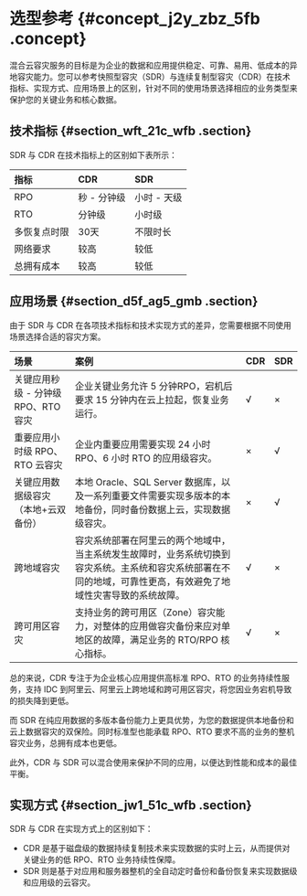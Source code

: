 # 选型参考 {#concept_j2y_zbz_5fb .concept}

混合云容灾服务的目标是为企业的数据和应用提供稳定、可靠、易用、低成本的异地容灾能力。您可以参考快照型容灾（SDR）与连续复制型容灾（CDR）在技术指标、实现方式、应用场景上的区别，针对不同的使用场景选择相应的业务类型来保护您的关键业务和核心数据。

## 技术指标 {#section_wft_21c_wfb .section}

SDR 与 CDR 在技术指标上的区别如下表所示：

|指标|CDR|SDR|
|:-|:--|:--|
|RPO|秒 - 分钟级|小时 - 天级|
|RTO|分钟级|小时级|
|多恢复点时限|30天|不限时长|
|网络要求|较高|较低|
|总拥有成本|较高|较低|

## 应用场景 {#section_d5f_ag5_gmb .section}

由于 SDR 与 CDR 在各项技术指标和技术实现方式的差异，您需要根据不同使用场景选择合适的容灾方案。

|场景|案例|CDR|SDR|
|:-|:-|:--|:--|
|关键应用秒级 - 分钟级 RPO、RTO 容灾|企业关键业务允许 5 分钟RPO，宕机后要求 15 分钟内在云上拉起，恢复业务运行。|√|×|
|重要应用小时级 RPO、 RTO 云容灾|企业内重要应用需要实现 24 小时 RPO、6 小时 RTO 的应用级容灾。|×|√|
|关键应用数据级容灾 （本地+云双备份）|本地 Oracle、SQL Server 数据库，以及一系列重要文件需要实现多版本的本地备份，同时备份数据上云，实现数据级容灾。|×|√|
|跨地域容灾|容灾系统部署在阿里云的两个地域中，当主系统发生故障时，业务系统切换到容灾系统。主系统和容灾系统部署在不同的地域，可靠性更高，有效避免了地域性灾害导致的系统故障。|√|×|
|跨可用区容灾|支持业务的跨可用区（Zone）容灾能力，对整体的应用做容灾备份来应对单地区的故障，满足业务的 RTO/RPO 核心指标。|√|×|

总的来说，CDR 专注于为企业核心应用提供高标准 RPO、RTO 的业务持续性服务，支持 IDC 到阿里云、阿里云上跨地域和跨可用区容灾，将您因业务宕机导致的损失降到更低。

而 SDR 在纯应用数据的多版本备份能力上更具优势，为您的数据提供本地备份和云上数据容灾的双保险。同时标准型也能承载 RPO、RTO 要求不高的业务的整机容灾业务，总拥有成本也更低。

此外，CDR 与 SDR 可以混合使用来保护不同的应用，以便达到性能和成本的最佳平衡。

## 实现方式 {#section_jw1_51c_wfb .section}

SDR 与 CDR 在实现方式上的区别如下：

-   CDR 是基于磁盘级的数据持续复制技术来实现数据的实时上云，从而提供对关键业务的低 RPO、RTO 业务持续性保障。
-   SDR 则是基于对应用和服务器整机的全自动定时备份和备份恢复来实现数据级和应用级的云容灾。

